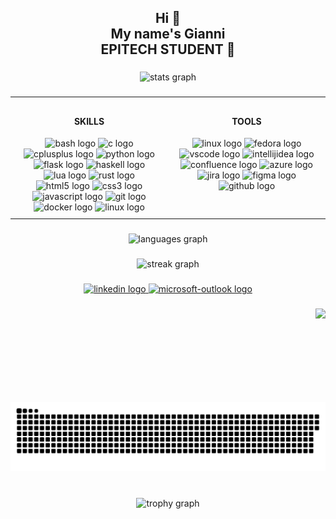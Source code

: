 <h2 align="center">Hi 👋<br>My name's Gianni<br>EPITECH STUDENT 💪</h2>

###

<div align="center">
  <img src="https://github-readme-stats.vercel.app/api?username=xJundo&hide_title=false&hide_rank=false&show_icons=true&include_all_commits=true&count_private=true&disable_animations=false&theme=tokyonight&locale=en&hide_border=false&order=1&custom_title=Stats" height="150" alt="stats graph"  />
</div>

###

<table style="table-layout: fixed; width: 100%; border-collapse: collapse;">
  <tr>
    <!-- SKILLS Section -->
    <td style="width: 50%; text-align: center; vertical-align: top; padding: 10px;" align="center">
      <h4>SKILLS</h4>
      <div>
        <img src="https://cdn.jsdelivr.net/gh/devicons/devicon/icons/bash/bash-original.svg" height="30" alt="bash logo" />
        <img src="https://cdn.jsdelivr.net/gh/devicons/devicon/icons/c/c-original.svg" height="30" alt="c logo" />
        <img src="https://cdn.jsdelivr.net/gh/devicons/devicon/icons/cplusplus/cplusplus-original.svg" height="30" alt="cplusplus logo" />
        <img src="https://cdn.jsdelivr.net/gh/devicons/devicon/icons/python/python-original.svg" height="30" alt="python logo" />
        <img src="https://cdn.jsdelivr.net/gh/devicons/devicon/icons/flask/flask-original.svg" height="30" alt="flask logo" />
        <img src="https://cdn.jsdelivr.net/gh/devicons/devicon/icons/haskell/haskell-original.svg" height="30" alt="haskell logo" />
        <img src="https://cdn.jsdelivr.net/gh/devicons/devicon/icons/lua/lua-original.svg" height="30" alt="lua logo" />
        <img src="https://cdn.jsdelivr.net/gh/devicons/devicon/icons/rust/rust-original.svg" height="30" alt="rust logo" />
        <img src="https://cdn.jsdelivr.net/gh/devicons/devicon/icons/html5/html5-original.svg" height="30" alt="html5 logo" />
        <img src="https://cdn.jsdelivr.net/gh/devicons/devicon/icons/css3/css3-original.svg" height="30" alt="css3 logo" />
        <img src="https://cdn.jsdelivr.net/gh/devicons/devicon/icons/javascript/javascript-original.svg" height="30" alt="javascript logo" />
        <img src="https://cdn.jsdelivr.net/gh/devicons/devicon/icons/git/git-original.svg" height="30" alt="git logo" />
        <img src="https://cdn.jsdelivr.net/gh/devicons/devicon/icons/docker/docker-original.svg" height="30" alt="docker logo" />
        <img src="https://cdn.jsdelivr.net/gh/devicons/devicon/icons/linux/linux-original.svg" height="30" alt="linux logo" />
      </div>
    </td>
    <!-- TOOLS Section -->
    <td style="width: 50%; text-align: center; vertical-align: top; padding: 10px;" align="center">
      <h4>TOOLS</h4>
      <div>
        <img src="https://cdn.jsdelivr.net/gh/devicons/devicon/icons/linux/linux-original.svg" height="30" alt="linux logo" />
        <img src="https://cdn.jsdelivr.net/gh/devicons/devicon/icons/fedora/fedora-original.svg" height="30" alt="fedora logo" />
        <img src="https://cdn.jsdelivr.net/gh/devicons/devicon/icons/vscode/vscode-original.svg" height="30" alt="vscode logo" />
        <img src="https://skillicons.dev/icons?i=idea" height="30" alt="intellijidea logo" />
        <img src="https://cdn.jsdelivr.net/gh/devicons/devicon/icons/confluence/confluence-original.svg" height="30" alt="confluence logo" />
        <img src="https://cdn.jsdelivr.net/gh/devicons/devicon/icons/azure/azure-original.svg" height="30" alt="azure logo" />
        <img src="https://cdn.jsdelivr.net/gh/devicons/devicon/icons/jira/jira-original.svg" height="30" alt="jira logo" />
        <img src="https://cdn.jsdelivr.net/gh/devicons/devicon/icons/figma/figma-original.svg" height="30" alt="figma logo" />
        <img src="https://skillicons.dev/icons?i=github" height="30" alt="github logo" />
      </div>
    </td>
  </tr>
</table>


###

<div align="center">
  <img src="https://github-readme-stats.vercel.app/api/top-langs?username=xJundo&locale=en&hide_title=false&layout=compact&card_width=320&langs_count=5&theme=tokyonight&hide_border=false&order=2" height="150" alt="languages graph"  />
</div>

###

<div align="center">
  <img src="https://streak-stats.demolab.com?user=xJundo&locale=en&mode=weekly&theme=tokyonight&hide_border=false&border_radius=5&date_format=M%20j%5B,%20Y%5D&order=3" height="150" alt="streak graph"  />
</div>

###

<div align="center">
  <a href="https://www.linkedin.com/in/gianni-tuero/" target="_blank">
    <img src="https://img.shields.io/static/v1?message=LinkedIn&logo=linkedin&label=&color=0077B5&logoColor=white&labelColor=&style=for-the-badge" height="35" alt="linkedin logo"  />
  </a>
  <a href="mailto:gianni.tuero@epitech.eu" target="_blank">
    <img src="https://img.shields.io/static/v1?message=CONTACT&logo=microsoft-outlook&label=&color=0078D4&logoColor=white&labelColor=&style=for-the-badge" height="35" alt="microsoft-outlook logo"  />
  </a>
</div>

###

<img align="right" height="150" src="https://www.gif-maniac.com/gifs/50/49730.gif"  />

###

<picture>
  <source media="(prefers-color-scheme: dark)" srcset="https://raw.githubusercontent.com/xJundo/xjundo/output/github-snake-dark.svg" />
  <source media="(prefers-color-scheme: light)" srcset="https://raw.githubusercontent.com/xJundo/xjundo/output/github-snake.svg" />
  <img alt="github-snake" src="https://raw.githubusercontent.com/xJundo/xjundo/output/github-snake.svg" />
</picture>

###

<br clear="both">

<div align="center">
  <img src="https://github-profile-trophy.vercel.app?username=xJundo&theme=tokyonight&column=-1&row=1&margin-w=8&margin-h=8&no-bg=false&no-frame=false&order=4" height="150" alt="trophy graph"  />
</div>

###

